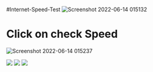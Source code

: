 #Internet-Speed-Test
![Screenshot 2022-06-14 015132](https://user-images.githubusercontent.com/72095437/173498962-f5778160-cd74-4f67-981c-5497c47a757d.png)

# Click on check Speed
![Screenshot 2022-06-14 015237](https://user-images.githubusercontent.com/72095437/173498797-24b1d380-3897-4006-8c4b-074b830e1bc4.png)



![](https://img.shields.io/badge/Tool_Used-Tkinter-orange.svg)
![](https://img.shields.io/badge/Python_Version-3.8.5-blue.svg)
![](https://img.shields.io/badge/Status-Complete-green.svg)


